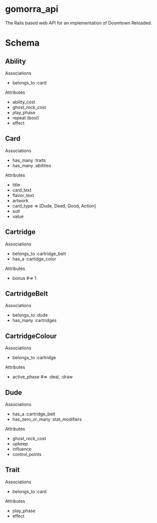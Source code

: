 # gomorra_api
The Rails based web API for an implementation of Doomtown Reloaded.

Schema
======

Ability
-------
Associations
* belongs_to :card

Attributes
* ability_cost
* ghost_rock_cost
* play_phase
* repeat (bool)
* effect

Card
----
Associations
* has_many :traits
* has_many :abilities

Attributes
* title
* card_text
* flavor_text
* artwork
* card_type => [Dude, Deed, Good, Action]
* suit
* value

Cartridge
---------
Associations
* belongs_to :cartridge_belt
* has_a :cartidge_color

Attributes
* bonus #=> 1

CartridgeBelt
-------------
Associations
* belongs_to :dude
* has_many :cartridges

CartridgeColour
---------------
Associations
* belongs_to :cartridge

Attributes
* active_phase #=> :deal, :draw

Dude
----
Associations
* has_a :cartridge_belt
* has_zero_or_many :stat_modifiers

Attributes
* ghost_rock_cost
* upkeep
* influence
* control_points

Trait
-----

Associations
* belongs_to :card

Attributes
* play_phase
* effect
